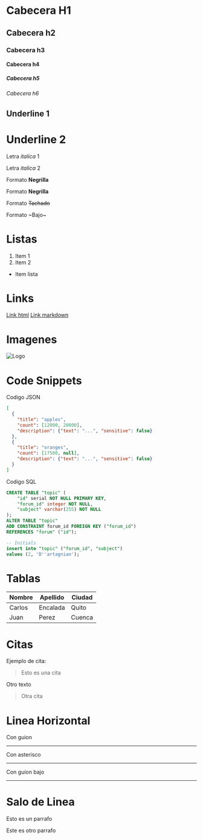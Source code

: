 # Cabecera H1
## Cabecera h2
### Cabecera h3
#### Cabecera h4
##### Cabecera h5
###### Cabecera h6

Underline 1
-----------
Underline 2
===========

Letra *italica* 1

Letra _italica_ 2

Formato **Negrilla**

Formato __Negrilla__

Formato ~~Tachado~~ 

Formato ~Bajo~

# Listas
1. Item 1
2. Item 2

- Item lista


# Links
<a href="http://www.google.com">Link html</a>
[Link markdown](http://www.google.com)

# Imagenes
![Logo](https://www.udemy.com/staticx/udemy/images/v6/logo-coral.svg)

# Code Snippets
Codigo JSON
```JSON
[
  {
    "title": "apples",
    "count": [12000, 20000],
    "description": {"text": "...", "sensitive": false}
  },
  {
    "title": "oranges",
    "count": [17500, null],
    "description": {"text": "...", "sensitive": false}
  }
]
```

Codigo SQL
```SQL
CREATE TABLE "topic" (
    "id" serial NOT NULL PRIMARY KEY,
    "forum_id" integer NOT NULL,
    "subject" varchar(255) NOT NULL
);
ALTER TABLE "topic"
ADD CONSTRAINT forum_id FOREIGN KEY ("forum_id")
REFERENCES "forum" ("id");

-- Initials
insert into "topic" ("forum_id", "subject")
values (2, 'D''artagnian');
```

# Tablas
| Nombre | Apellido | Ciudad |
| -|-|-|
|Carlos|Encalada|Quito
|Juan|Perez|Cuenca

# Citas
Ejemplo de cita:
> Esto es una cita

Otro texto
> Otra cita

# Linea Horizontal
Con guion

---
Con asterisco

***
Con guion bajo

___

# Salo de Linea
Esto es un parrafo

Este es otro parrafo

